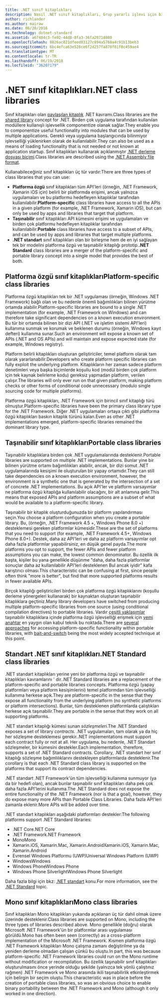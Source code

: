 ```yaml
---
title: .NET sınıf kitaplıkları
description: Nasıl .NET sınıf kitaplıkları, Grup yararlı işlevi için birden çok uygulama tarafından kullanılan modüllere etkinleştirmek öğrenin.
author: richlander
ms.author: mairaw
ms.date: 06/20/2016
ms.technology: dotnet-standard
ms.assetid: a67484c3-fe92-44d8-8fa3-36fa2071d880
ms.openlocfilehash: 8026ac821dfeed03127c894a5768a4c91b13beb3
ms.sourcegitcommit: 6bc4efca63e526ce6f2d257fa870f01f8c459ae4
ms.translationtype: MT
ms.contentlocale: tr-TR
ms.lasthandoff: 06/19/2018
ms.locfileid: "36207179"
---
```

# <a name="net-class-libraries"></a><span data-ttu-id="5c1bd-103">.NET sınıf kitaplıkları</span><span class="sxs-lookup"><span data-stu-id="5c1bd-103">.NET class libraries</span></span>

<span data-ttu-id="5c1bd-104">Sınıf kitaplıkları olan [paylaşılan kitaplık](https://en.wikipedia.org/wiki/Library_%28computing%29#Shared_libraries) .NET kavramı.</span><span class="sxs-lookup"><span data-stu-id="5c1bd-104">Class libraries are the [shared library](https://en.wikipedia.org/wiki/Library_%28computing%29#Shared_libraries) concept for .NET.</span></span> <span data-ttu-id="5c1bd-105">Birden çok uygulama tarafından kullanılan modüllere kullanışlı işlevsellik componentize olanak sağlar.</span><span class="sxs-lookup"><span data-stu-id="5c1bd-105">They enable you to componentize useful functionality into modules that can be used by multiple applications.</span></span> <span data-ttu-id="5c1bd-106">Gerekli veya uygulama başlangıcında bilinmiyor işlevselliği yüklenirken olarak de kullanılabilir.</span><span class="sxs-lookup"><span data-stu-id="5c1bd-106">They can also be used as a means of loading functionality that is not needed or not known at application startup.</span></span> <span data-ttu-id="5c1bd-107">Sınıf kitaplıkları kullanarak açıklanmıştır [.NET derleme dosyası biçimi](assembly-format.md).</span><span class="sxs-lookup"><span data-stu-id="5c1bd-107">Class libraries are described using the [.NET Assembly file format](assembly-format.md).</span></span>

<span data-ttu-id="5c1bd-108">Kullanabileceğiniz sınıf kitaplıkları üç tür vardır:</span><span class="sxs-lookup"><span data-stu-id="5c1bd-108">There are three types of class libraries that you can use:</span></span>

*   <span data-ttu-id="5c1bd-109">**Platforma özgü** sınıf kitaplıkları tüm API'leri (örneğin, .NET Framework, Xamarin iOS için) belirli bir platformda erişimi, ancak yalnızca uygulamaları ve bu platformu hedefleyen kitaplıklar tarafından kullanılabilir.</span><span class="sxs-lookup"><span data-stu-id="5c1bd-109">**Platform-specific** class libraries have access to all the APIs in a given platform (for example, .NET Framework, Xamarin iOS), but can only be used by apps and libraries that target that platform.</span></span>
*   <span data-ttu-id="5c1bd-110">**Taşınabilir** sınıf kitaplıkları API kümesini erişimi ve uygulamaları ve birden çok platformu hedefleyen kitaplıklar tarafından kullanılabilir.</span><span class="sxs-lookup"><span data-stu-id="5c1bd-110">**Portable** class libraries have access to a subset of APIs, and can be used by apps and libraries that target multiple platforms.</span></span>
*   <span data-ttu-id="5c1bd-111">**.NET standart** sınıf kitaplıkları olan bir birleşme hem de en iyi sağlayan tek bir modelini platforma özgü ve taşınabilir kitaplığı prototip.</span><span class="sxs-lookup"><span data-stu-id="5c1bd-111">**.NET Standard** class libraries are a merger of the platform-specific and portable library concept into a single model that provides the best of both.</span></span>

## <a name="platform-specific-class-libraries"></a><span data-ttu-id="5c1bd-112">Platforma özgü sınıf kitaplıkları</span><span class="sxs-lookup"><span data-stu-id="5c1bd-112">Platform-specific class libraries</span></span>

<span data-ttu-id="5c1bd-113">Platforma özgü kitaplıkları tek bir .NET uygulaması (örneğin, Windows .NET Framework) bağlı olan ve bu nedenle önemli bağımlılıkları bilinen yürütme ortamda alabilir.</span><span class="sxs-lookup"><span data-stu-id="5c1bd-113">Platform-specific libraries are bound to a single .NET implementation (for example, .NET Framework on Windows) and can therefore take significant dependencies on a known execution environment.</span></span> <span data-ttu-id="5c1bd-114">Bu tür bir ortamda bilinen bir dizi API (.NET ve işletim sistemi API'leri) kullanıma sunmak ve korumak ve beklenen durumu (örneğin, Windows kayıt defteri) kullanıma sunar.</span><span class="sxs-lookup"><span data-stu-id="5c1bd-114">Such an environment will expose a known set of APIs (.NET and OS APIs) and will maintain and expose expected state (for example, Windows registry).</span></span>

<span data-ttu-id="5c1bd-115">Platform belirli kitaplıkları oluşturan geliştiriciler, temel platform olarak tam olarak yararlanabilir.</span><span class="sxs-lookup"><span data-stu-id="5c1bd-115">Developers who create platform specific libraries can fully exploit the underlying platform.</span></span> <span data-ttu-id="5c1bd-116">Kitaplıkların her zaman sadece platform denetimleri veya başka biçimlerde koşullu kod (modül birden çok platform için tek kaynak belirleme kodu) gereksiz yapmadan platform, verilen çalışır.</span><span class="sxs-lookup"><span data-stu-id="5c1bd-116">The libraries will only ever run on that given platform, making platform checks or other forms of conditional code unnecessary (modulo single sourcing code for multiple platforms).</span></span>

<span data-ttu-id="5c1bd-117">Platforma özgü kitaplıkları, .NET Framework için birincil sınıf kitaplığı türü olmuştur.</span><span class="sxs-lookup"><span data-stu-id="5c1bd-117">Platform-specific libraries have been the primary class library type for the .NET Framework.</span></span> <span data-ttu-id="5c1bd-118">Diğer .NET uygulamaları ortaya çıktı gibi platforma özgü kitaplıkları baskın kitaplık türünü kalan.</span><span class="sxs-lookup"><span data-stu-id="5c1bd-118">Even as other .NET implementations emerged, platform-specific libraries remained the dominant library type.</span></span>

## <a name="portable-class-libraries"></a><span data-ttu-id="5c1bd-119">Taşınabilir sınıf kitaplıkları</span><span class="sxs-lookup"><span data-stu-id="5c1bd-119">Portable class libraries</span></span>

<span data-ttu-id="5c1bd-120">Taşınabilir kitaplıklara birden çok .NET uygulamalarında desteklenir.</span><span class="sxs-lookup"><span data-stu-id="5c1bd-120">Portable libraries are supported on multiple .NET implementations.</span></span> <span data-ttu-id="5c1bd-121">Bunlar yine bir bilinen yürütme ortamı bağımlılıkları alabilir, ancak, bir dizi somut .NET uygulamalarında kesişimi ile oluşturulan bir yapay ortamıdır.</span><span class="sxs-lookup"><span data-stu-id="5c1bd-121">They can still take dependencies on a known execution environment, however, the environment is a synthetic one that is generated by the intersection of a set of concrete .NET implementations.</span></span> <span data-ttu-id="5c1bd-122">Bu açık API'ler ve platform varsayımlar ne platforma özgü kitaplığa kullanılabilir olacağını, bir alt anlamına gelir.</span><span class="sxs-lookup"><span data-stu-id="5c1bd-122">This means that exposed APIs and platform assumptions are a subset of what would be available to a platform-specific library.</span></span>

<span data-ttu-id="5c1bd-123">Taşınabilir bir kitaplık oluşturduğunuzda bir platform yapılandırması seçin.</span><span class="sxs-lookup"><span data-stu-id="5c1bd-123">You choose a platform configuration when you create a portable library.</span></span> <span data-ttu-id="5c1bd-124">Bu, (örneğin, .NET Framework 4.5 +, Windows Phone 8.0 +) desteklemesi gereken platformlar kümesidir.</span><span class="sxs-lookup"><span data-stu-id="5c1bd-124">These are the set of platforms that you need to support (for example, .NET Framework 4.5+, Windows Phone 8.0+).</span></span> <span data-ttu-id="5c1bd-125">Destek, daha az API'leri ve daha az platform varsayımlar opt daha fazla platformlar yapabilirsiniz, en düşük genel payda.</span><span class="sxs-lookup"><span data-stu-id="5c1bd-125">The more platforms you opt to support, the fewer APIs and fewer platform assumptions you can make, the lowest common denominator.</span></span> <span data-ttu-id="5c1bd-126">Bu özellik ilk başta, kişiler bu yana genellikle düşünme "daha, daha fazla platformlar sonuçlar daha az kullanılabilir API'leri desteklenen Bul ancak iyidir" kafa karıştırıcı olması.</span><span class="sxs-lookup"><span data-stu-id="5c1bd-126">This characteristic can be confusing at first, since people often think "more is better", but find that more supported platforms results in fewer available APIs.</span></span>

<span data-ttu-id="5c1bd-127">Birçok kitaplığı geliştiricileri birden çok platforma özgü kitaplıklarını (koşullu derleme yönergeleri kullanarak) bir kaynaktan oluşturan taşınabilir kitaplıklara geçtiniz.</span><span class="sxs-lookup"><span data-stu-id="5c1bd-127">Many library developers have switched from producing multiple platform-specific libraries from one source (using conditional compilation directives) to portable libraries.</span></span> <span data-ttu-id="5c1bd-128">Vardır [çeşitli yaklaşımlar](https://blog.stephencleary.com/2012/11/portable-class-library-enlightenment.html) taşınabilir kitaplıklara içinde platforma özgü işlevselliği erişmek için [yemi anahtar](https://log.paulbetts.org/the-bait-and-switch-pcl-trick/) en yaygın olan kabul teknik bu noktada.</span><span class="sxs-lookup"><span data-stu-id="5c1bd-128">There are [several approaches](https://blog.stephencleary.com/2012/11/portable-class-library-enlightenment.html) for accessing platform-specific functionality within portable libraries, with [bait-and-switch](https://log.paulbetts.org/the-bait-and-switch-pcl-trick/) being the most widely accepted technique at this point.</span></span>

## <a name="net-standard-class-libraries"></a><span data-ttu-id="5c1bd-129">Standart .NET sınıf kitaplıkları</span><span class="sxs-lookup"><span data-stu-id="5c1bd-129">.NET Standard class libraries</span></span>

<span data-ttu-id="5c1bd-130">.NET standart kitaplıkları yerine yeni bir platforma özgü ve taşınabilir kitaplıkları kavramlarını ' dir.</span><span class="sxs-lookup"><span data-stu-id="5c1bd-130">.NET Standard libraries are a replacement of the platform-specific and portable libraries concepts.</span></span> <span data-ttu-id="5c1bd-131">Platforma özgü (yapay platformları veya platform kesişimlerini) temel platformdan tüm işlevselliği kullanıma herkese açık.</span><span class="sxs-lookup"><span data-stu-id="5c1bd-131">They are platform-specific in the sense that they expose all functionality from the underlying platform (no synthetic platforms or platform intersections).</span></span> <span data-ttu-id="5c1bd-132">Bunlar, tüm desteklenen platformlarda çalıştıkları herkese açık taşınabilir.</span><span class="sxs-lookup"><span data-stu-id="5c1bd-132">They are portable in the sense that they work on all supporting platforms.</span></span>

<span data-ttu-id="5c1bd-133">.NET standart kitaplığı kümesi sunan _sözleşmeleri_.</span><span class="sxs-lookup"><span data-stu-id="5c1bd-133">The .NET Standard exposes a set of library _contracts_.</span></span> <span data-ttu-id="5c1bd-134">.NET uygulamaları, tam olarak ya da hiç her sözleşme desteklemesi gerekir.</span><span class="sxs-lookup"><span data-stu-id="5c1bd-134">.NET implementations must support each contract fully or not at all.</span></span> <span data-ttu-id="5c1bd-135">Her uygulama, bu nedenle, .NET Standart sözleşmeler, bir kümesini destekler.</span><span class="sxs-lookup"><span data-stu-id="5c1bd-135">Each implementation, therefore, supports a set of .NET Standard contracts.</span></span> <span data-ttu-id="5c1bd-136">Corollary, .NET standart her sınıf kitaplığı sözleşme bağımlılıklarını destekleyen platformlarda desteklenir.</span><span class="sxs-lookup"><span data-stu-id="5c1bd-136">The corollary is that each .NET Standard class library is supported on the platforms that support its contract dependencies.</span></span>

<span data-ttu-id="5c1bd-137">.NET standart .NET Framework'ün tüm işlevselliği kullanıma sunmuyor (ya da bir hedefi olan), ancak bunlar taşınabilir sınıf kitaplıkları daha pek çok daha fazla API'lerini kullanıma.</span><span class="sxs-lookup"><span data-stu-id="5c1bd-137">The .NET Standard does not expose the entire functionality of the .NET Framework (nor is that a goal), however, they do expose many more APIs than Portable Class Libraries.</span></span> <span data-ttu-id="5c1bd-138">Daha fazla API'leri zamanla eklenir.</span><span class="sxs-lookup"><span data-stu-id="5c1bd-138">More APIs will be added over time.</span></span>

<span data-ttu-id="5c1bd-139">.NET standart kitaplıkları aşağıdaki platformları destekler:</span><span class="sxs-lookup"><span data-stu-id="5c1bd-139">The following platforms support .NET Standard libraries:</span></span>

* <span data-ttu-id="5c1bd-140">.NET Core</span><span class="sxs-lookup"><span data-stu-id="5c1bd-140">.NET Core</span></span>
* <span data-ttu-id="5c1bd-141">.NET Framework</span><span class="sxs-lookup"><span data-stu-id="5c1bd-141">.NET Framework</span></span>
* <span data-ttu-id="5c1bd-142">Mono</span><span class="sxs-lookup"><span data-stu-id="5c1bd-142">Mono</span></span>
* <span data-ttu-id="5c1bd-143">Xamarin.iOS, Xamarin.Mac, Xamarin.Android</span><span class="sxs-lookup"><span data-stu-id="5c1bd-143">Xamarin.iOS, Xamarin.Mac, Xamarin.Android</span></span>
* <span data-ttu-id="5c1bd-144">Evrensel Windows Platformu (UWP)</span><span class="sxs-lookup"><span data-stu-id="5c1bd-144">Universal Windows Platform (UWP)</span></span>
* <span data-ttu-id="5c1bd-145">Windows</span><span class="sxs-lookup"><span data-stu-id="5c1bd-145">Windows</span></span>
* <span data-ttu-id="5c1bd-146">Windows Phone</span><span class="sxs-lookup"><span data-stu-id="5c1bd-146">Windows Phone</span></span>
* <span data-ttu-id="5c1bd-147">Windows Phone Silverlight</span><span class="sxs-lookup"><span data-stu-id="5c1bd-147">Windows Phone Silverlight</span></span>

<span data-ttu-id="5c1bd-148">Daha fazla bilgi için bkz: [.NET standart](net-standard.md) konu.</span><span class="sxs-lookup"><span data-stu-id="5c1bd-148">For more information, see the [.NET Standard](net-standard.md) topic.</span></span>

## <a name="mono-class-libraries"></a><span data-ttu-id="5c1bd-149">Mono sınıf kitaplıkları</span><span class="sxs-lookup"><span data-stu-id="5c1bd-149">Mono class libraries</span></span>

<span data-ttu-id="5c1bd-150">Sınıf kitaplıkları Mono kitaplıkları yukarıda açıklanan üç tür dahil olmak üzere üzerinde desteklenir.</span><span class="sxs-lookup"><span data-stu-id="5c1bd-150">Class libraries are supported on Mono, including the three types of libraries described above.</span></span> <span data-ttu-id="5c1bd-151">Mono genellikle (doğru) olarak Microsoft .NET Framework'ün bir platformlar arası uygulaması görüldü.</span><span class="sxs-lookup"><span data-stu-id="5c1bd-151">Mono has often been seen (correctly) as a cross-platform implementation of the Microsoft .NET Framework.</span></span> <span data-ttu-id="5c1bd-152">Kısmen platforma özgü .NET Framework kitaplıkları Mono çalışma zamanı değiştirilme ya da yeniden derleme olmadan çalışan çünkü bu oluştu.</span><span class="sxs-lookup"><span data-stu-id="5c1bd-152">In part, this was because platform-specific .NET Framework libraries could run on the Mono runtime without modification or recompilation.</span></span> <span data-ttu-id="5c1bd-153">Bu özellik taşınabilir sınıf kitaplıkları oluşturulmasını önce yerinde olduğu şekilde (yalnızca tek yönlü çalıştınız rağmen) .NET Framework ve Mono arasında ikili taşınabilirlik etkinleştirmek için belirgin bir seçim oluştu.</span><span class="sxs-lookup"><span data-stu-id="5c1bd-153">This characteristic was in place before the creation of portable class libraries, so was an obvious choice to enable binary portability between the .NET Framework and Mono (although it only worked in one direction).</span></span>

